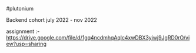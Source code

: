 #plutonium

Backend cohort july 2022 - nov 2022

assignment :- https://drive.google.com/file/d/1gq4ncdmhqAqlc4xwDBX3yiwj9JgRD0rO/view?usp=sharing
